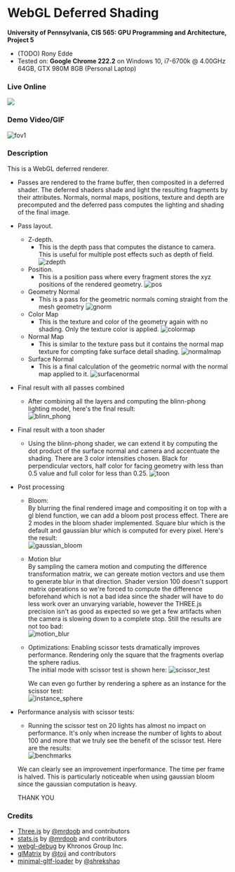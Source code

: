 WebGL Deferred Shading
======================

**University of Pennsylvania, CIS 565: GPU Programming and Architecture, Project 5**

* (TODO) Rony Edde
* Tested on: **Google Chrome 222.2** on
  Windows 10, i7-6700k @ 4.00GHz 64GB, GTX 980M 8GB (Personal Laptop)

### Live Online

[![](img/thumb.png)](http://TODO.github.io/Project5B-WebGL-Deferred-Shading)

### Demo Video/GIF

![fov1](./img/layers.gif)

### Description
This is a WebGL deferred renderer.
  * Passes are rendered to the frame buffer, then composited in a deferred shader.
  The deferred shaders shade and light the resulting fragments by their attributes.
  Normals, normal maps, positions, texture and depth are precomputed and the deferred
  pass computes the lighting and shading of the final image.
  
  * Pass layout.
    * Z-depth.
      * This is the depth pass that computes the distance to camera.  This is useful
      for multiple post effects such as depth of field.
      ![zdepth](./img/depth.png)
    * Position.
      * This is a position pass where every fragment stores the xyz positions of the rendered geometry.
      ![pos](./img/position.png)
    * Geometry Normal
      * This is a pass for the geometric normals coming straight from the mesh geometry
      ![gnorm](./img/geometry_normal.png)
    * Color Map
      * This is the texture and color of the geometry again with no shading.  Only the texture color is applied.
      ![colormap](./img/colormap.png)
    * Normal Map
      * This is similar to the texture pass but it contains the normal map texture for compting fake surface detail shading.
      ![normalmap](./img/normalamap.png)
    * Surface Normal
      * This is a final calculation of the geometric normal with the normal map applied to it.
      ![surfacenormal](./img/surface_normal.png)
    
  * Final result with all passes combined
    * After combining all the layers and computing the blinn-phong lighting model, here's the final result:  
      ![blinn_phong](./img/blinn_phong.png)
      
  * Final result with a toon shader
    * Using the blinn-phong shader, we can extend it by computing the dot product of the surface normal and camera and accentuate the shading.  There are 3 color intensities chosen.  Black for perpendicular vectors, half color for facing geometry with less than 0.5 value and full color for less than 0.25.
       ![toon](./img/toon.png)

  * Post processing
    * Bloom:  
      By blurring the final rendered image and compositing it on top with a gl blend function, we can add a bloom post process effect.
      There are 2 modes in the bloom shader implemented.  Square blur which is the default and gaussian blur which is computed for every       pixel. 
      Here's the result:  
      ![gaussian_bloom](./img/gaussian_bloom.png)
      
    * Motion blur  
      By sampling the camera motion and computing the difference transformation matrix, we can gereate motion vectors and use them to  generate blur in that direction.  Shader version 100 doesn't support matrix operations so we're forced to compute the difference beforehand which is not a bad idea since the shader will have to do less work over an unvarying variable, however the THREE.js precision isn't as good as expected so we get a few artifacts when the camera is slowing down to a complete stop.  Still the results are not too bad:  
      ![motion_blur](./img/motion_blur.png)
      
     
     * Optimizations:
       Enabling scissor tests dramatically improves performance.  Rendering only the square that the fragments overlap the sphere radius.  
       The initial mode with scissor test is shown here: 
       ![scissor_test](./img/scissor_test.png)
       
       We can even go further by rendering a sphere as an instance for the scissor test:  
       ![instance_sphere](./img/instance_sphere.png)
       
       
  * Performance analysis with scissor tests:  
    * Running the scissor test on 20 lights has almost no impact on performance.  It's only when increase the number of lights to about 100 and more that we truly see the benefit of the scissor test.  Here are the results:  
    ![benchmarks](./img/benchmarks.png)  
    
    We can clearly see an improvement inperformance.  The time per frame is halved.  This is particularly noticeable when using gaussian bloom since the gaussian computation is heavy.
    
    
    THANK YOU
    
    
    
    
### Credits

* [Three.js](https://github.com/mrdoob/three.js) by [@mrdoob](https://github.com/mrdoob) and contributors
* [stats.js](https://github.com/mrdoob/stats.js) by [@mrdoob](https://github.com/mrdoob) and contributors
* [webgl-debug](https://github.com/KhronosGroup/WebGLDeveloperTools) by Khronos Group Inc.
* [glMatrix](https://github.com/toji/gl-matrix) by [@toji](https://github.com/toji) and contributors
* [minimal-gltf-loader](https://github.com/shrekshao/minimal-gltf-loader) by [@shrekshao](https://github.com/shrekshao)
